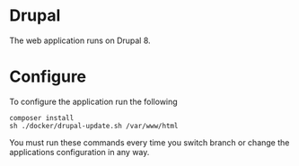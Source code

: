 # Drupal

The web application runs on Drupal 8.

# Configure

To configure the application run the following

    composer install
    sh ./docker/drupal-update.sh /var/www/html
    
You must run these commands every time you switch branch or change the applications configuration in any way.
